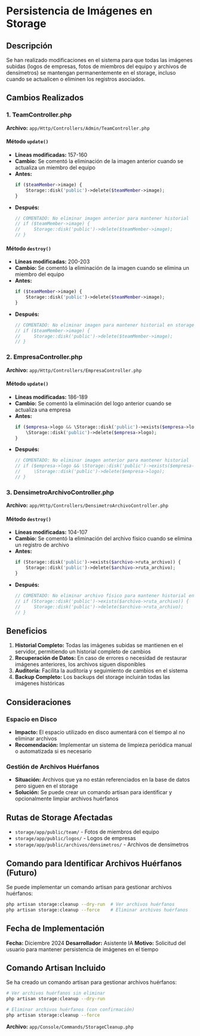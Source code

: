 # Persistencia de Imágenes en Storage

## Descripción

Se han realizado modificaciones en el sistema para que todas las imágenes subidas (logos de empresas, fotos de miembros del equipo y archivos de densímetros) se mantengan permanentemente en el storage, incluso cuando se actualicen o eliminen los registros asociados.

## Cambios Realizados

### 1. TeamController.php
**Archivo:** `app/Http/Controllers/Admin/TeamController.php`

#### Método `update()`
- **Líneas modificadas:** 157-160
- **Cambio:** Se comentó la eliminación de la imagen anterior cuando se actualiza un miembro del equipo
- **Antes:**
  ```php
  if ($teamMember->image) {
      Storage::disk('public')->delete($teamMember->image);
  }
  ```
- **Después:**
  ```php
  // COMENTADO: No eliminar imagen anterior para mantener historial
  // if ($teamMember->image) {
  //     Storage::disk('public')->delete($teamMember->image);
  // }
  ```

#### Método `destroy()`
- **Líneas modificadas:** 200-203
- **Cambio:** Se comentó la eliminación de la imagen cuando se elimina un miembro del equipo
- **Antes:**
  ```php
  if ($teamMember->image) {
      Storage::disk('public')->delete($teamMember->image);
  }
  ```
- **Después:**
  ```php
  // COMENTADO: No eliminar imagen para mantener historial en storage
  // if ($teamMember->image) {
  //     Storage::disk('public')->delete($teamMember->image);
  // }
  ```

### 2. EmpresaController.php
**Archivo:** `app/Http/Controllers/EmpresaController.php`

#### Método `update()`
- **Líneas modificadas:** 186-189
- **Cambio:** Se comentó la eliminación del logo anterior cuando se actualiza una empresa
- **Antes:**
  ```php
  if ($empresa->logo && \Storage::disk('public')->exists($empresa->logo)) {
      \Storage::disk('public')->delete($empresa->logo);
  }
  ```
- **Después:**
  ```php
  // COMENTADO: No eliminar imagen anterior para mantener historial
  // if ($empresa->logo && \Storage::disk('public')->exists($empresa->logo)) {
  //     \Storage::disk('public')->delete($empresa->logo);
  // }
  ```

### 3. DensimetroArchivoController.php
**Archivo:** `app/Http/Controllers/DensimetroArchivoController.php`

#### Método `destroy()`
- **Líneas modificadas:** 104-107
- **Cambio:** Se comentó la eliminación del archivo físico cuando se elimina un registro de archivo
- **Antes:**
  ```php
  if (Storage::disk('public')->exists($archivo->ruta_archivo)) {
      Storage::disk('public')->delete($archivo->ruta_archivo);
  }
  ```
- **Después:**
  ```php
  // COMENTADO: No eliminar archivo físico para mantener historial en storage
  // if (Storage::disk('public')->exists($archivo->ruta_archivo)) {
  //     Storage::disk('public')->delete($archivo->ruta_archivo);
  // }
  ```

## Beneficios

1. **Historial Completo:** Todas las imágenes subidas se mantienen en el servidor, permitiendo un historial completo de cambios
2. **Recuperación de Datos:** En caso de errores o necesidad de restaurar imágenes anteriores, los archivos siguen disponibles
3. **Auditoría:** Facilita la auditoría y seguimiento de cambios en el sistema
4. **Backup Completo:** Los backups del storage incluirán todas las imágenes históricas

## Consideraciones

### Espacio en Disco
- **Impacto:** El espacio utilizado en disco aumentará con el tiempo al no eliminar archivos
- **Recomendación:** Implementar un sistema de limpieza periódica manual o automatizada si es necesario

### Gestión de Archivos Huérfanos
- **Situación:** Archivos que ya no están referenciados en la base de datos pero siguen en el storage
- **Solución:** Se puede crear un comando artisan para identificar y opcionalmente limpiar archivos huérfanos

## Rutas de Storage Afectadas

- `storage/app/public/team/` - Fotos de miembros del equipo
- `storage/app/public/logos/` - Logos de empresas
- `storage/app/public/archivos/densimetros/` - Archivos de densímetros

## Comando para Identificar Archivos Huérfanos (Futuro)

Se puede implementar un comando artisan para gestionar archivos huérfanos:

```bash
php artisan storage:cleanup --dry-run  # Ver archivos huérfanos
php artisan storage:cleanup --force    # Eliminar archivos huérfanos
```

## Fecha de Implementación

**Fecha:** Diciembre 2024
**Desarrollador:** Asistente IA
**Motivo:** Solicitud del usuario para mantener persistencia de imágenes en el tiempo

## Comando Artisan Incluido

Se ha creado un comando artisan para gestionar archivos huérfanos:

```bash
# Ver archivos huérfanos sin eliminar
php artisan storage:cleanup --dry-run

# Eliminar archivos huérfanos (con confirmación)
php artisan storage:cleanup --force
```

**Archivo:** `app/Console/Commands/StorageCleanup.php` 
